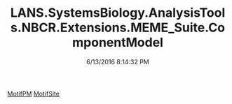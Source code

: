 ﻿---
title: LANS.SystemsBiology.AnalysisTools.NBCR.Extensions.MEME_Suite.ComponentModel
date: 6/13/2016 8:14:32 PM
---

[MotifPM](T-LANS.SystemsBiology.AnalysisTools.NBCR.Extensions.MEME_Suite.ComponentModel.MotifPM.html)
[MotifSite](T-LANS.SystemsBiology.AnalysisTools.NBCR.Extensions.MEME_Suite.ComponentModel.MotifSite.html)
